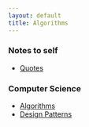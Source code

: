 ```yaml
---
layout: default
title: Algorithms
---
```


### Notes to self

* [Quotes](/quotes/)

### Computer Science

* [Algorithms](/algorithms/)
* [Design Patterns](/design-patterns/)